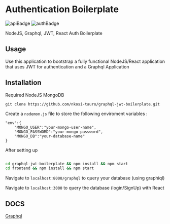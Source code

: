 # Authentication Boilerplate
![apiBadge](https://img.shields.io/badge/API-graphql-ff69b4) ![authBadge](https://img.shields.io/badge/AUTH-JWT-brightgreen)

NodeJS, Graphql, JWT, React Auth Boilerplate

## Usage 
Use this application to bootstrap a fully functional NodeJS/React application that uses JWT for authentication and a Graphql Application



## Installation

Required 
NodeJS
MongoDB

```
git clone https://github.com/nkosi-tauro/graphql-jwt-boilerplate.git
```
Create a `nodemon.js` file to store the following enviroment variables :
```
"env":{
    "MONGO_USER":"your-mongo-user-name",
    "MONGO_PASSWORD":"your-mongo-password",
    "MONGO_DB":"your-database-name"
}

```
After setting up
```bash

cd graphql-jwt-boilerplate && npm install && npm start
cd frontend && npm install && npm start

```

Navigate to `localhost:8000/graphql` to query your database (using graphiql)

Navigate to `localhost:3000` to query the database (login/SignUp) with React


## DOCS
[Graphql](https://graphql.org/)

